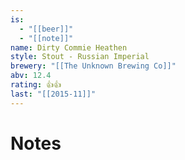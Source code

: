 ```yaml
---
is:
  - "[[beer]]"
  - "[[note]]"
name: Dirty Commie Heathen
style: Stout - Russian Imperial
brewery: "[[The Unknown Brewing Co]]"
abv: 12.4
rating: 👍👍
last: "[[2015-11]]"
---
```

# Notes

